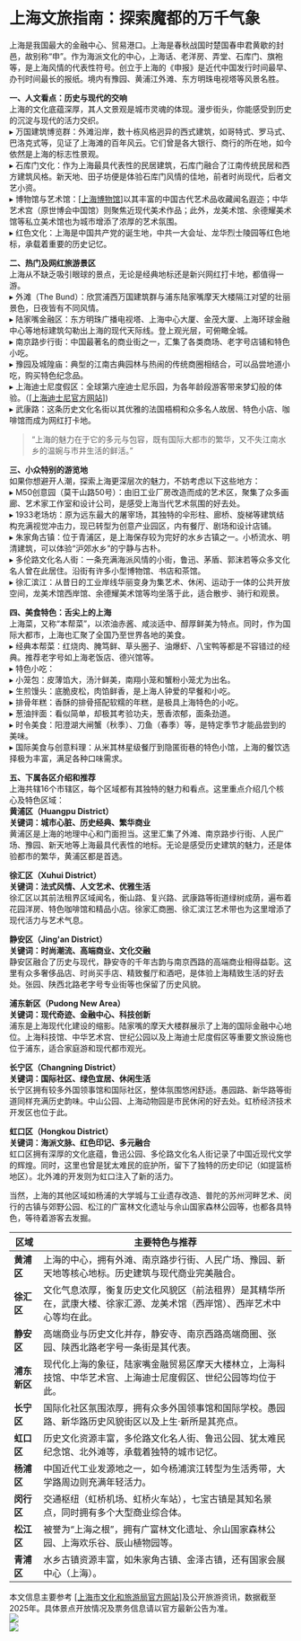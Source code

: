 # 上海文旅指南：探索魔都的万千气象  

上海是我国最大的金融中心、贸易港口。上海是春秋战国时楚国春申君黄歇的封邑，故别称“申”。作为海派文化的中心，上海话、老洋房、弄堂、石库门、旗袍等，是上海风情的代表性符号。创立于上海的《申报》是近代中国发行时间最早、办刊时间最长的报纸。境内有豫园、黄浦江外滩、东方明珠电视塔等风景名胜。  

**一、人文看点：历史与现代的交响**  
上海的文化底蕴深厚，其人文景观是城市灵魂的体现。漫步街头，你能感受到历史的沉淀与现代的活力交织。  
▸ 万国建筑博览群：外滩沿岸，数十栋风格迥异的西式建筑，如哥特式、罗马式、巴洛克式等，见证了上海滩的百年风云。它们曾是各大银行、商行的所在地，如今依然是上海的标志性景观。  
▸ 石库门文化：作为上海最具代表性的民居建筑，石库门融合了江南传统民居和西方建筑风格。新天地、田子坊便是体验石库门风情的佳地，前者时尚现代，后者文艺小资。  
▸ 博物馆与艺术馆：<a href="http://www.shanghaimuseum.net" target="_blank">[上海博物馆]</a>以其丰富的中国古代艺术品收藏闻名遐迩；中华艺术宫（原世博会中国馆）则聚焦近现代美术作品；此外，龙美术馆、余德耀美术馆等私立美术馆也为城市增添了浓厚的艺术氛围。  
▸ 红色文化：上海是中国共产党的诞生地，中共一大会址、龙华烈士陵园等红色地标，承载着重要的历史记忆。  

**二、热门及网红旅游景区**  
上海从不缺乏吸引眼球的景点，无论是经典地标还是新兴网红打卡地，都值得一游。  
▸ 外滩（The Bund）：欣赏浦西万国建筑群与浦东陆家嘴摩天大楼隔江对望的壮丽景色，日夜皆有不同风情。  
▸ 陆家嘴金融区：东方明珠广播电视塔、上海中心大厦、金茂大厦、上海环球金融中心等地标建筑勾勒出上海的现代天际线。登上观光层，可俯瞰全城。  
▸ 南京路步行街：中国最著名的商业街之一，汇集了各类商场、老字号店铺和特色小吃。  
▸ 豫园及城隍庙：典型的江南古典园林与热闹的传统商圈相结合，可以品尝地道小吃，购买特色纪念品。  
▸ 上海迪士尼度假区：全球第六座迪士尼乐园，为各年龄段游客带来梦幻般的体验。（<a href="http://www.shanghaidisneyresort.com" target="_blank">[上海迪士尼官方网站]</a>)  
▸ 武康路：这条历史文化名街以其优雅的法国梧桐和众多名人故居、特色小店、咖啡馆而成为网红打卡地。  
>“上海的魅力在于它的多元与包容，既有国际大都市的繁华，又不失江南水乡的温婉与市井生活的鲜活。”  

**三、小众特别的游览地**  
如果你想避开人潮，探索上海更深层次的魅力，不妨考虑以下这些地方：  
▸ M50创意园（莫干山路50号）：由旧工业厂房改造而成的艺术区，聚集了众多画廊、艺术家工作室和设计公司，是感受上海当代艺术氛围的好去处。  
▸ 1933老场坊：原为远东最大的屠宰场，其独特的伞形柱、廊桥、旋梯等建筑结构充满视觉冲击力，现已转型为创意产业园区，内有餐厅、剧场和设计店铺。  
▸ 朱家角古镇：位于青浦区，是上海保存较为完好的水乡古镇之一。小桥流水、明清建筑，可以体验“沪郊水乡”的宁静与古朴。  
▸ 多伦路文化名人街：一条充满海派风情的小街，鲁迅、茅盾、郭沫若等众多文化名人曾在此居住。沿街有许多小型博物馆、书店和茶馆。  
▸ 徐汇滨江：从昔日的工业岸线华丽变身为集艺术、休闲、运动于一体的公共开放空间，龙美术馆西岸馆、余德耀美术馆等均坐落于此，适合散步、骑行和观景。  

**四、美食特色：舌尖上的上海**  
上海菜，又称“本帮菜”，以浓油赤酱、咸淡适中、醇厚鲜美为特点。同时，作为国际大都市，上海也汇聚了全国乃至世界各地的美食。  
▸ 经典本帮菜：红烧肉、腌笃鲜、草头圈子、油爆虾、八宝鸭等都是不容错过的经典。推荐老字号如上海老饭店、德兴馆等。  
▸ 特色小吃：  
▸ 小笼包：皮薄馅大，汤汁鲜美，南翔小笼和蟹粉小笼尤为出名。  
▸ 生煎馒头：底脆皮松，肉馅鲜香，是上海人钟爱的早餐和小吃。  
▸ 排骨年糕：香酥的排骨搭配软糯的年糕，是极具上海特色的小吃。  
▸ 葱油拌面：看似简单，却极其考验功夫，葱香浓郁，面条劲道。  
▸ 时令美食：阳澄湖大闸蟹（秋季）、刀鱼（春季）等，是特定季节才能品尝到的美味。  
▸ 国际美食与创意料理：从米其林星级餐厅到隐匿街巷的特色小馆，上海的餐饮选择极为丰富，满足各种口味需求。  

**五、下属各区介绍和推荐**  
上海共辖16个市辖区，每个区域都有其独特的魅力和看点。这里重点介绍几个核心及特色区域：  
**黄浦区（Huangpu District）**  
**关键词：城市心脏、历史经典、繁华商业**  
黄浦区是上海的地理中心和门面担当。这里汇集了外滩、南京路步行街、人民广场、豫园、新天地等上海最具代表性的地标。无论是感受历史建筑的魅力，还是体验都市的繁华，黄浦区都是首选。  

**徐汇区（Xuhui District）**  
**关键词：法式风情、人文艺术、优雅生活**  
徐汇区以其前法租界区域闻名，衡山路、复兴路、武康路等街道绿树成荫，遍布着花园洋房、特色咖啡馆和精品小店。徐家汇商圈、徐汇滨江艺术带也为这里增添了现代活力与艺术气息。  

**静安区（Jing'an District）**  
**关键词：时尚潮流、高端商业、文化交融**  
静安区融合了历史与现代，静安寺的千年古韵与南京西路的高端商业相得益彰。这里有众多奢侈品店、时尚买手店、精致餐厅和酒吧，是体验上海精致生活的好去处。张园、陕西北路老字号专业街等也保留了历史风貌。  

**浦东新区（Pudong New Area）**  
**关键词：现代奇迹、金融中心、科技创新**  
浦东是上海现代化建设的缩影。陆家嘴的摩天大楼群展示了上海的国际金融中心地位。上海科技馆、中华艺术宫、世纪公园以及上海迪士尼度假区等重要文旅设施也位于浦东，适合家庭游和现代都市观光。  

**长宁区（Changning District）**  
**关键词：国际社区、绿色宜居、休闲生活**  
长宁区拥有较多外国领事馆和国际社区，整体氛围悠闲舒适。愚园路、新华路等街道同样充满历史韵味。中山公园、上海动物园是市民休闲的好去处。虹桥经济技术开发区也位于此。  

**虹口区（Hongkou District）**  
**关键词：海派文脉、红色印记、多元融合**  
虹口区拥有深厚的文化底蕴，鲁迅公园、多伦路文化名人街记录了中国近现代文学的辉煌。同时，这里也曾是犹太难民的庇护所，留下了独特的历史印记（如提篮桥地区）。北外滩的开发则为虹口注入了新的活力。  

当然，上海的其他区域如杨浦的大学城与工业遗存改造、普陀的苏州河畔艺术、闵行的古镇与郊野公园、松江的广富林文化遗址与佘山国家森林公园等，也都各具特色，等待着游客去发掘。  

|     区域     |                                                主要特色与推荐                                                 |  
| ------------ | ----------------------------------------------------------------------------------------------------------- |  
| **黄浦区**   | 上海的中心，拥有外滩、南京路步行街、人民广场、豫园、新天地等核心地标。历史建筑与现代商业完美融合。                     |  
| **徐汇区**   | 文化气息浓厚，衡复历史文化风貌区（前法租界）是其精华所在，武康大楼、徐家汇源、龙美术馆（西岸馆）、西岸艺术中心等均在此。 |  
| **静安区**   | 高端商业与历史文化并存，静安寺、南京西路高端商圈、张园、陕西北路老字号一条街是其代表。                                |  
| **浦东新区** | 现代化上海的象征，陆家嘴金融贸易区摩天大楼林立，上海科技馆、中华艺术宫、上海迪士尼度假区、世纪公园等均位于此。          |  
| **长宁区**   | 国际化社区氛围浓厚，拥有众多外国领事馆和国际学校。愚园路、新华路历史风貌街区以及上生·新所是其亮点。                    |  
| **虹口区**   | 历史文化资源丰富，多伦路文化名人街、鲁迅公园、犹太难民纪念馆、北外滩等，承载着独特的城市记忆。                         |  
| **杨浦区**   | 中国近代工业发源地之一，如今杨浦滨江转型为生活秀带，大学路周边则充满年轻活力。                                       |  
| **闵行区**   | 交通枢纽（虹桥机场、虹桥火车站），七宝古镇是其知名景点，同时拥有多个大型商业综合体。                                 |  
| **松江区**   | 被誉为“上海之根”，拥有广富林文化遗址、佘山国家森林公园、上海欢乐谷、辰山植物园等。                                   |  
| **青浦区**   | 水乡古镇资源丰富，如朱家角古镇、金泽古镇，还有国家会展中心（上海）。                                                |  

本文信息主要参考 <a href="http://whlyj.sh.gov.cn" target="_blank">[上海市文化和旅游局官方网站]</a>及公开旅游资讯，数据截至2025年。具体景点开放情况及票务信息请以官方最新公告为准。  
![](https://boot-img.xuexi.cn/image/1005/process/8eba323b925f44a6b06f06948c83ca8a.jpg)  
![](https://s1.imagehub.cc/images/2025/06/25/305d4f1faa48d9398ecf42c524f8db2f.jpg)  
